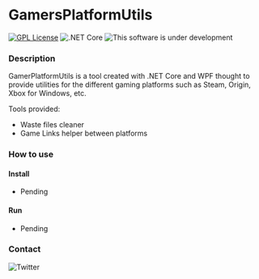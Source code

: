 # GamersPlatformUtils

[![GPL License](https://img.shields.io/github/license/ChustaSoft/GamerPlatformUtils?style=for-the-badge)](https://github.com/ChustaSoft/GamerPlatformUtils/blob/master/LICENSE)
![.NET Core](https://github.com/ChustaSoft/GamerPlatformUtils/workflows/.NET%20Core/badge.svg?branch=master)
![This software is under development](https://img.shields.io/badge/-In%20development-yellow)



### Description

GamerPlatformUtils is a tool created with .NET Core and WPF thought to provide utilities for the different gaming platforms such as Steam, Origin, Xbox for Windows, etc.

Tools provided:
- Waste files cleaner
- Game Links helper between platforms



### How to use

#### Install

- Pending

#### Run

- Pending



### Contact


![Twitter](https://img.shields.io/twitter/follow/ChustaSoft?label=Follow%20us&style=social)
